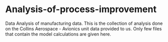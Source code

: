 # Analysis-of-process-improvement
Data Analysis of manufacturing data.
This is the collection of analysis done on the Collins Aerospace - Avionics unit data provided to us.
Only few files that contain the model calculations are given here.


